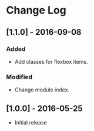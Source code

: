 # Change Log

## [1.1.0] - 2016-09-08

### Added
- Add classes for flexbox items.

### Modified
- Change module index.


## [1.0.0] - 2016-05-25 

* Initial release